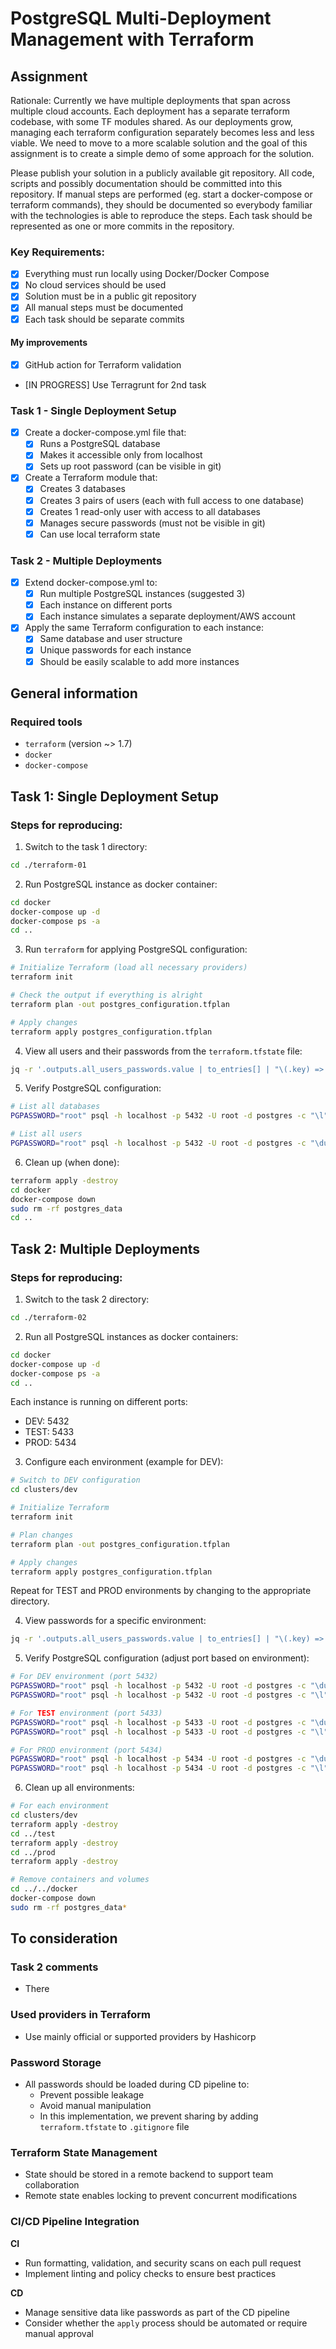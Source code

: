 # PostgreSQL Multi-Deployment Management with Terraform

## Assignment

Rationale: Currently we have multiple deployments that span across multiple cloud accounts. Each deployment has a separate terraform codebase, with some TF modules shared. As our deployments grow, managing each terraform configuration separately becomes less and less viable. We need to move to a more scalable solution and the goal of this assignment is to create a simple demo of some approach for the solution.

Please publish your solution in a publicly available git repository. All code, scripts and possibly documentation should be committed into this repository. If manual steps are performed (eg. start a docker-compose or terraform commands), they should be documented so everybody familiar with the technologies is able to reproduce the steps. Each task should be represented as one or more commits in the repository.

### Key Requirements:

- [x] Everything must run locally using Docker/Docker Compose
- [x] No cloud services should be used
- [x] Solution must be in a public git repository
- [x] All manual steps must be documented
- [x] Each task should be separate commits

#### My improvements
- [x] GitHub action for Terraform validation
- [IN PROGRESS] Use Terragrunt for 2nd task

### Task 1 - Single Deployment Setup

- [x] Create a docker-compose.yml file that:
  - [x] Runs a PostgreSQL database
  - [x] Makes it accessible only from localhost
  - [x] Sets up root password (can be visible in git)
- [x] Create a Terraform module that:
  - [x] Creates 3 databases
  - [x] Creates 3 pairs of users (each with full access to one database)
  - [x] Creates 1 read-only user with access to all databases
  - [x] Manages secure passwords (must not be visible in git)
  - [x] Can use local terraform state

### Task 2 - Multiple Deployments

- [x] Extend docker-compose.yml to:
  - [x] Run multiple PostgreSQL instances (suggested 3)
  - [x] Each instance on different ports
  - [x] Each instance simulates a separate deployment/AWS account
- [x] Apply the same Terraform configuration to each instance:
  - [x] Same database and user structure
  - [x] Unique passwords for each instance
  - [x] Should be easily scalable to add more instances

## General information

### Required tools
- `terraform` (version ~> 1.7)
- `docker`
- `docker-compose`

## Task 1: Single Deployment Setup

### Steps for reproducing:

1. Switch to the task 1 directory:
```bash
cd ./terraform-01
```

2. Run PostgreSQL instance as docker container:
```bash
cd docker
docker-compose up -d
docker-compose ps -a
cd ..
```

3. Run `terraform` for applying PostgreSQL configuration:
```bash
# Initialize Terraform (load all necessary providers)
terraform init

# Check the output if everything is alright
terraform plan -out postgres_configuration.tfplan

# Apply changes
terraform apply postgres_configuration.tfplan
```
 
4. View all users and their passwords from the `terraform.tfstate` file:
```bash
jq -r '.outputs.all_users_passwords.value | to_entries[] | "\(.key) => \(.value)"' terraform.tfstate
```

5. Verify PostgreSQL configuration:
```bash
# List all databases
PGPASSWORD="root" psql -h localhost -p 5432 -U root -d postgres -c "\l"

# List all users
PGPASSWORD="root" psql -h localhost -p 5432 -U root -d postgres -c "\du"
```

6. Clean up (when done):
```bash
terraform apply -destroy
cd docker
docker-compose down
sudo rm -rf postgres_data
cd ..
```

## Task 2: Multiple Deployments

### Steps for reproducing:

1. Switch to the task 2 directory:
```bash
cd ./terraform-02
```

2. Run all PostgreSQL instances as docker containers:
```bash
cd docker
docker-compose up -d
docker-compose ps -a
cd ..
```

Each instance is running on different ports:
  - DEV:  5432
  - TEST: 5433
  - PROD: 5434

3. Configure each environment (example for DEV):
```bash
# Switch to DEV configuration
cd clusters/dev

# Initialize Terraform
terraform init

# Plan changes
terraform plan -out postgres_configuration.tfplan

# Apply changes
terraform apply postgres_configuration.tfplan
```

Repeat for TEST and PROD environments by changing to the appropriate directory.
 
4. View passwords for a specific environment:
```bash
jq -r '.outputs.all_users_passwords.value | to_entries[] | "\(.key) => \(.value)"' terraform.tfstate
```

5. Verify PostgreSQL configuration (adjust port based on environment):
```bash
# For DEV environment (port 5432)
PGPASSWORD="root" psql -h localhost -p 5432 -U root -d postgres -c "\du"
PGPASSWORD="root" psql -h localhost -p 5432 -U root -d postgres -c "\l"

# For TEST environment (port 5433)
PGPASSWORD="root" psql -h localhost -p 5433 -U root -d postgres -c "\du"
PGPASSWORD="root" psql -h localhost -p 5433 -U root -d postgres -c "\l"

# For PROD environment (port 5434)
PGPASSWORD="root" psql -h localhost -p 5434 -U root -d postgres -c "\du"
PGPASSWORD="root" psql -h localhost -p 5434 -U root -d postgres -c "\l"
```

6. Clean up all environments:
```bash
# For each environment
cd clusters/dev
terraform apply -destroy
cd ../test
terraform apply -destroy
cd ../prod
terraform apply -destroy

# Remove containers and volumes
cd ../../docker
docker-compose down
sudo rm -rf postgres_data*
```

## To consideration

### Task 2 comments
- There

### Used providers in Terraform
- Use mainly official or supported providers by Hashicorp

### Password Storage
- All passwords should be loaded during CD pipeline to:
  - Prevent possible leakage
  - Avoid manual manipulation
  - In this implementation, we prevent sharing by adding `terraform.tfstate` to `.gitignore` file

### Terraform State Management
- State should be stored in a remote backend to support team collaboration
- Remote state enables locking to prevent concurrent modifications

### CI/CD Pipeline Integration

**CI**
- Run formatting, validation, and security scans on each pull request
- Implement linting and policy checks to ensure best practices

**CD**
- Manage sensitive data like passwords as part of the CD pipeline
- Consider whether the `apply` process should be automated or require manual approval

